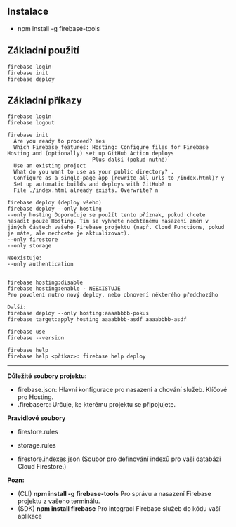 ## Instalace
- npm install -g firebase-tools

## Základní použití
```
firebase login
firebase init
firebase deploy
```

## Základní příkazy
```
firebase login
firebase logout

firebase init
  Are you ready to proceed? Yes
  Which Firebase features: Hosting: Configure files for Firebase Hosting and (optionally) set up GitHub Action deploys
                           Plus další (pokud nutné)
  Use an existing project
  What do you want to use as your public directory? .
  Configure as a single-page app (rewrite all urls to /index.html)? y
  Set up automatic builds and deploys with GitHub? n
  File ./index.html already exists. Overwrite? n
  
firebase deploy (deploy všeho)
firebase deploy --only hosting
--only hosting Doporučuje se použít tento příznak, pokud chcete nasadit pouze Hosting. Tím se vyhnete nechtěnému nasazení změn v jiných částech vašeho Firebase projektu (např. Cloud Functions, pokud je máte, ale nechcete je aktualizovat).
--only firestore
--only storage

Neexistuje:
--only authentication


firebase hosting:disable
firebase hosting:enable - NEEXISTUJE
Pro povolení nutno nový deploy, nebo obnovení některého předchozího

Další:
firebase deploy --only hosting:aaaabbbb-pokus
firebase target:apply hosting aaaabbbb-asdf aaaabbbb-asdf

firebase use 
firebase --version

firebase help
firebase help <příkaz>: firebase help deploy
```
--------
**Důležité soubory projektu:**
- firebase.json: Hlavní konfigurace pro nasazení a chování služeb. Klíčové pro Hosting.
- .firebaserc: Určuje, ke kterému projektu se připojujete.

**Pravidlové soubory**
- firestore.rules
- storage.rules

- firestore.indexes.json (Soubor pro definování indexů pro vaši databázi Cloud Firestore.)

**Pozn:**
- (CLI) **npm install -g firebase-tools**	Pro správu a nasazení Firebase projektu z vašeho terminálu.
- (SDK) **npm install firebase**				Pro integraci Firebase služeb do kódu vaší aplikace
